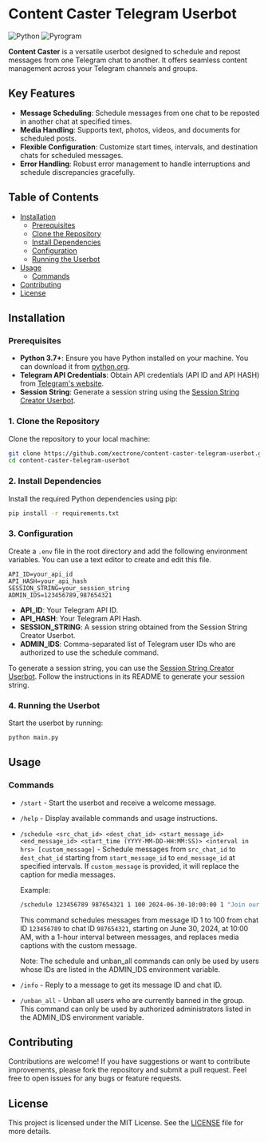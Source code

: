 # Content Caster Telegram Userbot

![Python](https://img.shields.io/badge/python-3.7%2B-blue)
![Pyrogram](https://img.shields.io/badge/pyrogram-1.4.2-blue)

**Content Caster** is a versatile userbot designed to schedule and repost messages from one Telegram chat to another. It offers seamless content management across your Telegram channels and groups.

## Key Features

- **Message Scheduling**: Schedule messages from one chat to be reposted in another chat at specified times.
- **Media Handling**: Supports text, photos, videos, and documents for scheduled posts.
- **Flexible Configuration**: Customize start times, intervals, and destination chats for scheduled messages.
- **Error Handling**: Robust error management to handle interruptions and schedule discrepancies gracefully.

## Table of Contents

- [Installation](#installation)
  - [Prerequisites](#prerequisites)
  - [Clone the Repository](#1-clone-the-repository)
  - [Install Dependencies](#2-install-dependencies)
  - [Configuration](#3-configuration)
  - [Running the Userbot](#4-running-the-userbot)
- [Usage](#usage)
  - [Commands](#commands)
- [Contributing](#contributing)
- [License](#license)

## Installation

### Prerequisites

- **Python 3.7+**: Ensure you have Python installed on your machine. You can download it from [python.org](https://www.python.org/).
- **Telegram API Credentials**: Obtain API credentials (API ID and API HASH) from [Telegram's website](https://my.telegram.org/auth).
- **Session String**: Generate a session string using the [Session String Creator Userbot](https://github.com/xectrone/session-string-creator-telegram-userbot.git).

### 1. Clone the Repository

Clone the repository to your local machine:

```bash
git clone https://github.com/xectrone/content-caster-telegram-userbot.git
cd content-caster-telegram-userbot
```

### 2. Install Dependencies

Install the required Python dependencies using pip:

```bash
pip install -r requirements.txt
```

### 3. Configuration

Create a `.env` file in the root directory and add the following environment variables. You can use a text editor to create and edit this file.

```plaintext
API_ID=your_api_id
API_HASH=your_api_hash
SESSION_STRING=your_session_string
ADMIN_IDS=123456789,987654321
```

- **API_ID**: Your Telegram API ID.
- **API_HASH**: Your Telegram API Hash.
- **SESSION_STRING**: A session string obtained from the Session String Creator Userbot.
- **ADMIN_IDS**: Comma-separated list of Telegram user IDs who are authorized to use the schedule command.

To generate a session string, you can use the [Session String Creator Userbot](https://github.com/xectrone/session-string-creator-telegram-userbot.git). Follow the instructions in its README to generate your session string.

### 4. Running the Userbot

Start the userbot by running:

```bash
python main.py
```

## Usage

### Commands

- `/start` - Start the userbot and receive a welcome message.
- `/help` - Display available commands and usage instructions.
- `/schedule <src_chat_id> <dest_chat_id> <start_message_id> <end_message_id> <start_time (YYYY-MM-DD-HH:MM:SS)> <interval in hrs> [custom_message]` - Schedule messages from `src_chat_id` to `dest_chat_id` starting from `start_message_id` to `end_message_id` at specified intervals. If `custom_message` is provided, it will replace the caption for media messages.
  
  Example:
  ```bash
  /schedule 123456789 987654321 1 100 2024-06-30-10:00:00 1 "Join our channel @YourChannel"
  ```
  This command schedules messages from message ID 1 to 100 from chat ID `123456789` to chat ID `987654321`, starting on June 30, 2024, at 10:00 AM, with a 1-hour interval between messages, and replaces media captions with the custom message.
  
  Note: The schedule and unban_all commands can only be used by users whose IDs are listed in the ADMIN_IDS environment variable.

- `/info` - Reply to a message to get its message ID and chat ID.

- `/unban_all` - Unban all users who are currently banned in the group. This command can only be used by authorized administrators listed in the ADMIN_IDS environment variable.

## Contributing

Contributions are welcome! If you have suggestions or want to contribute improvements, please fork the repository and submit a pull request. Feel free to open issues for any bugs or feature requests.

## License

This project is licensed under the MIT License. See the [LICENSE](LICENSE) file for more details.
